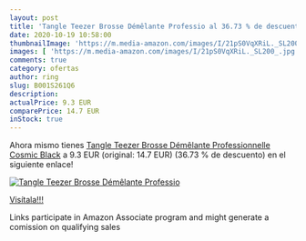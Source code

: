 ```yaml
---
layout: post
title: 'Tangle Teezer Brosse Démêlante Professio al 36.73 % de descuento'
date: 2020-10-19 10:58:00
thumbnailImage: 'https://m.media-amazon.com/images/I/21pS0VqXRiL._SL200_.jpg'
images: [ 'https://m.media-amazon.com/images/I/21pS0VqXRiL._SL200_.jpg' ]
comments: true
category: ofertas
author: ring
slug: B001S261Q6
description:
actualPrice: 9.3 EUR
comparePrice: 14.7 EUR
inStock: true
---
```


Ahora mismo tienes [Tangle Teezer Brosse Démêlante Professionnelle Cosmic Black](https://www.amazon.fr/dp/B001S261Q6/?tag=tolees0d-21) a 9.3 EUR (original: 14.7 EUR) (36.73 %  de descuento) en el siguiente enlace!

[![Tangle Teezer Brosse Démêlante Professio](https://m.media-amazon.com/images/I/21pS0VqXRiL._SL200_.jpg)](https://www.amazon.fr/dp/B001S261Q6/?tag=tolees0d-21)

[Visítala!!!](https://www.amazon.fr/dp/B001S261Q6/?tag=tolees0d-21)

Links participate in Amazon Associate program and might generate a comission on qualifying sales
